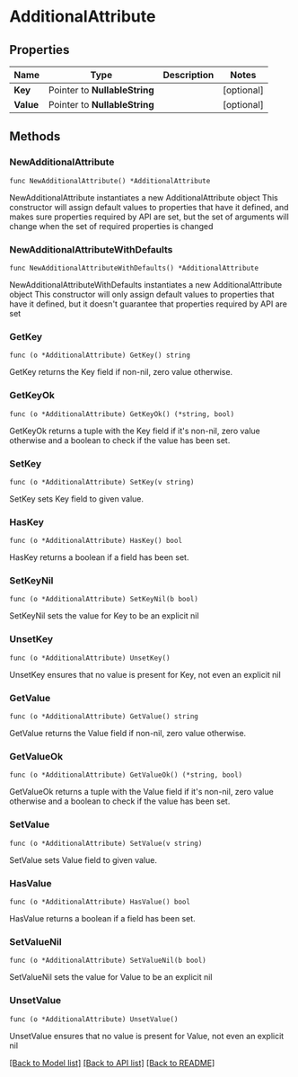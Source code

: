 # AdditionalAttribute

## Properties

Name | Type | Description | Notes
------------ | ------------- | ------------- | -------------
**Key** | Pointer to **NullableString** |  | [optional] 
**Value** | Pointer to **NullableString** |  | [optional] 

## Methods

### NewAdditionalAttribute

`func NewAdditionalAttribute() *AdditionalAttribute`

NewAdditionalAttribute instantiates a new AdditionalAttribute object
This constructor will assign default values to properties that have it defined,
and makes sure properties required by API are set, but the set of arguments
will change when the set of required properties is changed

### NewAdditionalAttributeWithDefaults

`func NewAdditionalAttributeWithDefaults() *AdditionalAttribute`

NewAdditionalAttributeWithDefaults instantiates a new AdditionalAttribute object
This constructor will only assign default values to properties that have it defined,
but it doesn't guarantee that properties required by API are set

### GetKey

`func (o *AdditionalAttribute) GetKey() string`

GetKey returns the Key field if non-nil, zero value otherwise.

### GetKeyOk

`func (o *AdditionalAttribute) GetKeyOk() (*string, bool)`

GetKeyOk returns a tuple with the Key field if it's non-nil, zero value otherwise
and a boolean to check if the value has been set.

### SetKey

`func (o *AdditionalAttribute) SetKey(v string)`

SetKey sets Key field to given value.

### HasKey

`func (o *AdditionalAttribute) HasKey() bool`

HasKey returns a boolean if a field has been set.

### SetKeyNil

`func (o *AdditionalAttribute) SetKeyNil(b bool)`

 SetKeyNil sets the value for Key to be an explicit nil

### UnsetKey
`func (o *AdditionalAttribute) UnsetKey()`

UnsetKey ensures that no value is present for Key, not even an explicit nil
### GetValue

`func (o *AdditionalAttribute) GetValue() string`

GetValue returns the Value field if non-nil, zero value otherwise.

### GetValueOk

`func (o *AdditionalAttribute) GetValueOk() (*string, bool)`

GetValueOk returns a tuple with the Value field if it's non-nil, zero value otherwise
and a boolean to check if the value has been set.

### SetValue

`func (o *AdditionalAttribute) SetValue(v string)`

SetValue sets Value field to given value.

### HasValue

`func (o *AdditionalAttribute) HasValue() bool`

HasValue returns a boolean if a field has been set.

### SetValueNil

`func (o *AdditionalAttribute) SetValueNil(b bool)`

 SetValueNil sets the value for Value to be an explicit nil

### UnsetValue
`func (o *AdditionalAttribute) UnsetValue()`

UnsetValue ensures that no value is present for Value, not even an explicit nil

[[Back to Model list]](../README.md#documentation-for-models) [[Back to API list]](../README.md#documentation-for-api-endpoints) [[Back to README]](../README.md)


